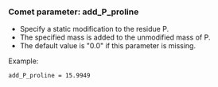 ### Comet parameter: add_P_proline

- Specify a static modification to the residue P.
- The specified mass is added to the unmodified mass of P.
- The default value is "0.0" if this parameter is missing.

Example:
```
add_P_proline = 15.9949
```
